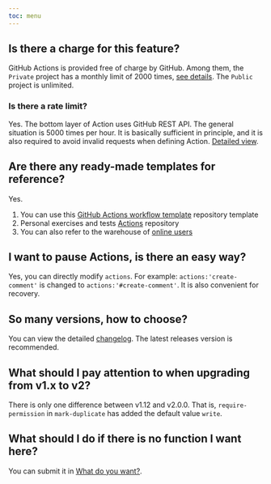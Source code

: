 ```yaml
---
toc: menu
---
```


## Is there a charge for this feature?

GitHub Actions is provided free of charge by GitHub. Among them, the `Private` project has a monthly limit of 2000 times, [see details](https://github.com/settings/billing). The `Public` project is unlimited.

### Is there a rate limit?

Yes. The bottom layer of Action uses GitHub REST API. The general situation is 5000 times per hour. It is basically sufficient in principle, and it is also required to avoid invalid requests when defining Action. [Detailed view](https://docs.github.com/en/rest/overview/resources-in-the-rest-api#rate-limiting).

## Are there any ready-made templates for reference?

Yes.

1. You can use this [GitHub Actions workflow template](https://github.com/actions-cool/.github) repository template
2. Personal exercises and tests [Actions](https://github.com/actions-cool/test-issues-helper) repository
3. You can also refer to the warehouse of [online users](/en-US#-who-is-using)

## I want to pause Actions, is there an easy way?

Yes, you can directly modify `actions`. For example: `actions:'create-comment'` is changed to `actions:'#create-comment'`. It is also convenient for recovery.

## So many versions, how to choose?

You can view the detailed [changelog](/en-US/changelog). The latest releases version is recommended.

## What should I pay attention to when upgrading from v1.x to v2?

There is only one difference between v1.12 and v2.0.0. That is, `require-permission` in `mark-duplicate` has added the default value `write`.

## What should I do if there is no function I want here?

You can submit it in [What do you want?](https://github.com/actions-cool/issues-helper/discussions/18).
